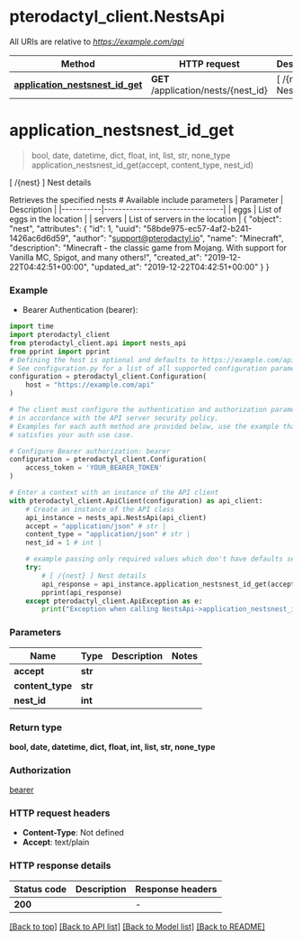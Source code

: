 # pterodactyl_client.NestsApi

All URIs are relative to *https://example.com/api*

Method | HTTP request | Description
------------- | ------------- | -------------
[**application_nestsnest_id_get**](NestsApi.md#application_nestsnest_id_get) | **GET** /application/nests/{nest_id} | [ /{nest} ] Nest details


# **application_nestsnest_id_get**
> bool, date, datetime, dict, float, int, list, str, none_type application_nestsnest_id_get(accept, content_type, nest_id)

[ /{nest} ] Nest details

Retrieves the specified nests  # Available include parameters | Parameter | Description                     | |-----------|---------------------------------| | eggs      | List of eggs in the location    | | servers   | List of servers in the location |  <!-- RESPONSE 200 --> {   \"object\": \"nest\",   \"attributes\": {     \"id\": 1,     \"uuid\": \"58bde975-ec57-4af2-b241-1426ac6d6d59\",     \"author\": \"support@pterodactyl.io\",     \"name\": \"Minecraft\",     \"description\": \"Minecraft - the classic game from Mojang. With support for Vanilla MC, Spigot, and many others!\",     \"created_at\": \"2019-12-22T04:42:51+00:00\",     \"updated_at\": \"2019-12-22T04:42:51+00:00\"   } } <!-- ENDRESPONSE -->

### Example

* Bearer Authentication (bearer):

```python
import time
import pterodactyl_client
from pterodactyl_client.api import nests_api
from pprint import pprint
# Defining the host is optional and defaults to https://example.com/api
# See configuration.py for a list of all supported configuration parameters.
configuration = pterodactyl_client.Configuration(
    host = "https://example.com/api"
)

# The client must configure the authentication and authorization parameters
# in accordance with the API server security policy.
# Examples for each auth method are provided below, use the example that
# satisfies your auth use case.

# Configure Bearer authorization: bearer
configuration = pterodactyl_client.Configuration(
    access_token = 'YOUR_BEARER_TOKEN'
)

# Enter a context with an instance of the API client
with pterodactyl_client.ApiClient(configuration) as api_client:
    # Create an instance of the API class
    api_instance = nests_api.NestsApi(api_client)
    accept = "application/json" # str | 
    content_type = "application/json" # str | 
    nest_id = 1 # int | 

    # example passing only required values which don't have defaults set
    try:
        # [ /{nest} ] Nest details
        api_response = api_instance.application_nestsnest_id_get(accept, content_type, nest_id)
        pprint(api_response)
    except pterodactyl_client.ApiException as e:
        print("Exception when calling NestsApi->application_nestsnest_id_get: %s\n" % e)
```


### Parameters

Name | Type | Description  | Notes
------------- | ------------- | ------------- | -------------
 **accept** | **str**|  |
 **content_type** | **str**|  |
 **nest_id** | **int**|  |

### Return type

**bool, date, datetime, dict, float, int, list, str, none_type**

### Authorization

[bearer](../README.md#bearer)

### HTTP request headers

 - **Content-Type**: Not defined
 - **Accept**: text/plain


### HTTP response details

| Status code | Description | Response headers |
|-------------|-------------|------------------|
**200** |  |  -  |

[[Back to top]](#) [[Back to API list]](../README.md#documentation-for-api-endpoints) [[Back to Model list]](../README.md#documentation-for-models) [[Back to README]](../README.md)

